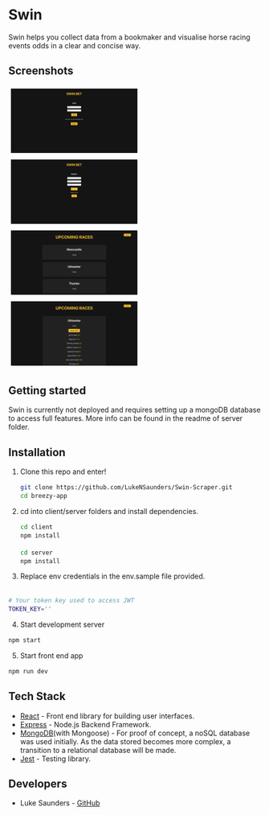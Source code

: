 # Swin

Swin helps you collect data from a bookmaker and visualise horse racing events odds in a clear and concise way.

## Screenshots


<div style="display:flex;flex-wrap:wrap;">
  <div style="width:50%;padding:5px;">
   <img src="client/src/assets/login.png" width = 400 />
  </div>
  <div style="width:50%;padding:5px;">
  <img src="client/src/assets/register.png" width = 400 />
  </div>
  <div style="width:50%;padding:5px;">
      <img src="client/src/assets/races.png" width = 400 />
  </div>
  <div style="width:50%;padding:5px;">
     <img src="client/src/assets/odds.png" width = 400 />
  </div>
</div>

## Getting started

Swin is currently not deployed and requires setting up a mongoDB database to access full features. More info can be found in the readme of server folder. 


## Installation

1. Clone this repo and enter!

   ```bash
   git clone https://github.com/LukeNSaunders/Swin-Scraper.git
   cd breezy-app
   ```

2. cd into client/server folders and install dependencies.

   ```bash
   cd client 
   npm install
   
   cd server 
   npm install
   ```
  

3. Replace env credentials in the env.sample file provided. 
```bash 

# Your token key used to access JWT 
TOKEN_KEY=''

```

4. Start development server

```bash 
npm start 
```
5. Start front end app 
```bash 
npm run dev 
```


## Tech Stack

* [React](https://github.com/facebook/react) -  Front end library for building user interfaces. 
* [Express](https://github.com/auth0/nextjs-auth0) - Node.js Backend Framework. 
* [MongoDB](https://github.com/mongodb)(with Mongoose) - For proof of concept, a noSQL database was used initially. As the data stored becomes more complex, a transition to a relational database will be made.
* [Jest](https://github.com/facebook/jest) - Testing library. 

## Developers

* Luke Saunders - [GitHub](https://github.com/LukeNSaunders)
